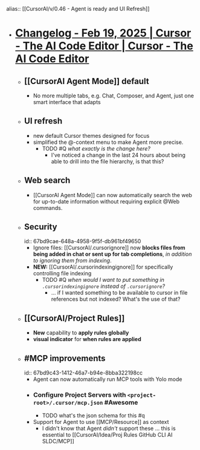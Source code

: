 alias:: [[CursorAI/v/0.46 - Agent is ready and UI Refresh]]

- # [Changelog - Feb 19, 2025 | Cursor - The AI Code Editor | Cursor - The AI Code Editor](https://www.cursor.com/changelog/agent-is-ready-and-ui-refresh)
	- ## [[CursorAI Agent Mode]] default
		- No more multiple tabs, e.g. Chat, Composer, and Agent, just one smart interface that adapts
	- ## UI refresh
		- new default Cursor themes designed for focus
		- simplified the @-context menu to make Agent more precise.
			- TODO #Q *what exactly is the change here?*
				- I've noticed a change in the last 24 hours about being able to drill into the file hierarchy, is that this?
	- ## Web search
		- [[CursorAI Agent Mode]] can now automatically search the web for up-to-date information without requiring explicit @Web commands.
	- ## Security
	  id:: 67bd9cae-648a-4958-9f5f-db961bf49650
		- Ignore files: [[CursorAI/.cursorignore]] now **blocks files from being added in chat or sent up for tab completions**, *in addition to ignoring them from indexing*.
		- **NEW:** [[CursorAI/.cursorindexingignore]] for specifically controlling file indexing
			- TODO #Q *when would I want to put something in `.cursorindexingignore` instead of `.cursorignore`?*
				- ... if I wanted something to be available to cursor in file references but not indexed? What's the use of that?
	- ## [[CursorAI/Project Rules]]
		- **New** capability to **apply rules globally**
		- **visual indicator** for **when rules are applied**
	- ## #MCP improvements
	  id:: 67bd9c43-1412-46a7-b94e-8bba322198cc
		- Agent can now automatically run MCP tools with Yolo mode
		- ### Configure Project Servers with `<project-root>/.cursor/mcp.json` #Awesome
			- TODO what's the json schema for this #q
		- Support for Agent to use [[MCP/Resource]] as context
			- I didn't know that Agent *didn't* support these ... this is essential to [[CursorAI/Idea/Proj Rules GitHub CLI AI SLDC/MCP]]